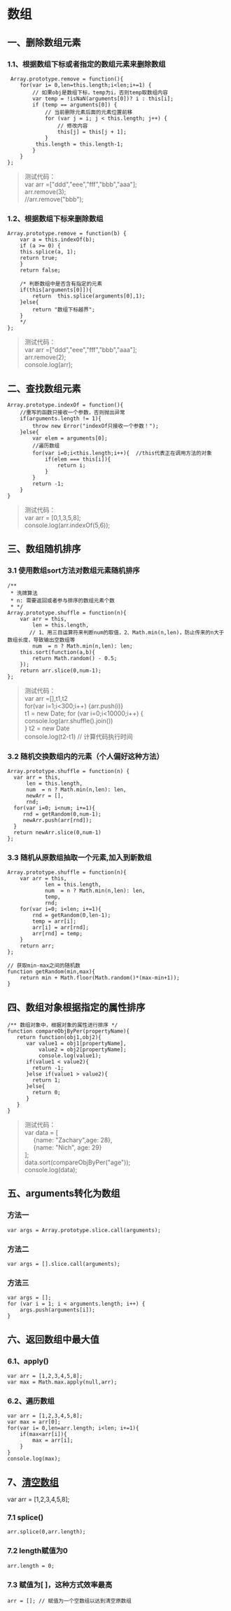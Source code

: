 # 数组 #
## 一、删除数组元素
### 1.1、根据数组下标或者指定的数组元素来删除数组
     Array.prototype.remove = function(){
        for(var i= 0,len=this.length;i<len;i+=1) {
            // 如果obj是数组下标，temp为i，否则temp取数组内容
            var temp = !isNaN(arguments[0])? i : this[i];
            if (temp == arguments[0]) {
                // 当前删除元素后面的元素位置前移
                for (var j = i; j < this.length; j++) {
                    // 修改内容
                    this[j] = this[j + 1];
                }
             this.length = this.length-1;
            }
        }
    };

>测试代码： <br>
>var arr =["ddd","eee","fff","bbb","aaa"];<br>
    arr.remove(3);<br>
   //arr.remove("bbb");

### 1.2、根据数组下标来删除数组
    Array.prototype.remove = function(b) { 
		var a = this.indexOf(b); 
		if (a >= 0) { 
		this.splice(a, 1); 
		return true; 
		} 
		return false; 

        /* 判断数组中是否含有指定的元素
        if(this[arguments[0]]){
            return  this.splice(arguments[0],1);
        }else{
            return "数组下标越界";
        }
        */
	}; 

> 测试代码：<br>
> var arr =["ddd","eee","fff","bbb","aaa"];<br>
>  arr.remove(2);<br>
    console.log(arr);

## 二、查找数组元素
    
    Array.prototype.indexOf = function(){
        //重写的函数只接收一个参数，否则抛出异常
        if(arguments.length != 1){
            throw new Error("indexOf只接收一个参数！");
        }else{
            var elem = arguments[0];
            //遍历数组
            for(var i=0;i<this.length;i++){  //this代表正在调用方法的对象
                if(elem === this[i]){
                    return i;
                }
            }
            return -1;
        }
    }

> 测试代码：<br>
> var arr = [0,1,3,5,8]; <br>
> console.log(arr.indexOf(5,6));

## 三、数组随机排序
### 3.1 使用数组sort方法对数组元素随机排序
    /**
     * 洗牌算法
     * n: 需要返回或者参与排序的数组元素个数
     * */
    Array.prototype.shuffle = function(n){
        var arr = this,
            len = this.length,
           // 1、用三目运算符来判断num的取值，2、Math.min(n,len)，防止传来的n大于数组长度，导致输出空数组等
            num  = n ? Math.min(n,len): len;
        this.sort(function(a,b){
            return Math.random() - 0.5;
        });
        return arr.slice(0,num-1);
    };
> 测试代码：<br>
> var arr =[],t1,t2 <br>
>  for(var i=1;i<300;i++) {arr.push(i)}<br>
  t1 = new Date;
  for (var i=0;i<10000;i++) {
   console.log(arr.shuffle().join()) <br>
  }
t2 = new Date <br>
console.log(t2-t1) // 计算代码执行时间<br>

### 3.2 随机交换数组内的元素（个人偏好这种方法） 
    Array.prototype.shuffle = function(n) {
      var arr = this,
          len = this.length,
          num  = n ? Math.min(n,len): len,
          newArr = [],
          rnd;
      for(var i=0; i<num; i+=1){
         rnd = getRandom(0,num-1);
         newArr.push(arr[rnd]);
      }
      return newArr.slice(0,num-1)
    };

### 3.3 随机从原数组抽取一个元素,加入到新数组
    Array.prototype.shuffle = function(n){
        var arr = this,
                len = this.length,
                num  = n ? Math.min(n,len): len,
                temp,
                rnd;
        for(var i=0; i<len; i+=1){
            rnd = getRandom(0,len-1);
            temp = arr[i];
            arr[i] = arr[rnd];
            arr[rnd] = temp;
        }
        return arr;
    };

    // 获取min-max之间的随机数
    function getRandom(min,max){
        return min + Math.floor(Math.random()*(max-min+1));
    }

## 四、数组对象根据指定的属性排序

    /** 数组对象中，根据对象的属性进行排序 */
    function compareObjByPer(propertyName){
       return function(obj1,obj2){
          var value1 = obj1[propertyName],	
              value2 = obj2[propertyName];
              console.log(value1);
          if(value1 < value2){
          	return -1;
          }else if(value1 > value2){
          	return 1;
          }else{
          	return 0;
          }    
       }
    }

>测试代码： <br>
> var data = [ <br>
        &nbsp;&nbsp;&nbsp;&nbsp;&nbsp;{name: "Zachary",age: 28},<br>
        &nbsp;&nbsp;&nbsp;&nbsp;&nbsp;{name: "Nich", age: 29}<br>
    ];<br>
data.sort(compareObjByPer("age"));<br>
console.log(data);  <br>


## 五、arguments转化为数组
### 方法一
    var args = Array.prototype.slice.call(arguments);
### 方法二
    var args = [].slice.call(arguments);
### 方法三
    var args = []; 
	for (var i = 1; i < arguments.length; i++) { 
		args.push(arguments[i]);
	}


## 六、返回数组中最大值
### 6.1、apply()
    var arr = [1,2,3,4,5,8];
    var max = Math.max.apply(null,arr);
   
### 6.2、遍历数组
    var arr = [1,2,3,4,5,8];
    var max = arr[0];
    for(var i= 0,len=arr.length; i<len; i+=1){
        if(max<arr[i]){
            max = arr[i];
        }
    }
    console.log(max);

## 7、[清空数组](http://www.cnblogs.com/snandy/archive/2011/04/04/2005156.html)

var arr = [1,2,3,4,5,8]; 
### 7.1 splice()
    arr.splice(0,arr.length);

### 7.2 length赋值为0
    arr.length = 0;
### 7.3 赋值为[ ]，这种方式效率最高
    arr = []; // 赋值为一个空数组以达到清空原数组